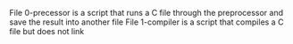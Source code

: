 File 0-precessor is a script that runs a C file through the preprocessor and save the result into another file
File 1-compiler is a script that compiles a C file but does not link  
